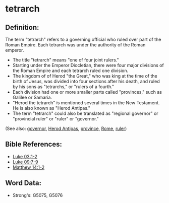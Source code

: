 # tetrarch #

## Definition: ##

The term  "tetrarch" refers to a governing official who ruled over part of the Roman Empire. Each tetrarch was under the authority of the Roman emperor.

* The title "tetrarch" means "one of four joint rulers."
* Starting under the Emperor Diocletian, there were four major divisions of the Roman Empire and each tetrarch ruled one division.
* The kingdom of of Herod "the Great," who was king at the time of the birth of Jesus, was divided into four sections after his death, and ruled by his sons as "tetrarchs," or "rulers of a fourth."
* Each division had one or more smaller parts called "provinces," such as Galilee or Samaria.
* "Herod the tetrarch" is mentioned several times in the New Testament. He is also known as "Herod Antipas."
* The term "tetrarch" could also be translated as "regional governor" or "provincial ruler" or "ruler" or "governor."

(See also: [governor](../other/governor.md), [Herod Antipas](../names/herodantipas.md), [province](../other/province.md), [Rome](../names/rome.md), [ruler](../other/ruler.md))

## Bible References: ##

* [Luke 03:1-2](rc://en/tn/help/luk/03/01)
* [Luke 09:7-9](rc://en/tn/help/luk/09/07)
* [Matthew 14:1-2](rc://en/tn/help/mat/14/01)

## Word Data: ##

* Strong's: G5075, G5076